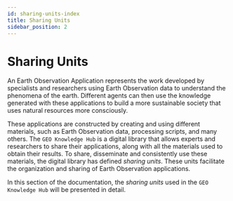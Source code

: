 ```yaml
---
id: sharing-units-index
title: Sharing Units
sidebar_position: 2
---
```


# Sharing Units

An Earth Observation Application represents the work developed by specialists and researchers using Earth Observation data to understand the phenomena of the earth. Different agents can then use the knowledge generated with these applications to build a more sustainable society that uses natural resources more consciously.

These applications are constructed by creating and using different materials, such as Earth Observation data, processing scripts, and many others. The `GEO Knowledge Hub` is a digital library that allows experts and researchers to share their applications, along with all the materials used to obtain their results. To share, disseminate and consistently use these materials, the digital library has defined *sharing units*. These units facilitate the organization and sharing of Earth Observation applications.

In this section of the documentation, the *sharing units* used in the `GEO Knowledge Hub` will be presented in detail.
